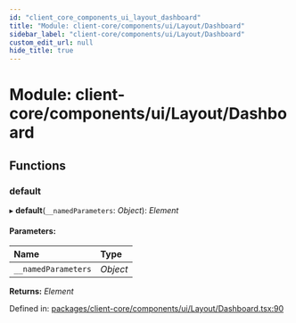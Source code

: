 ```yaml
---
id: "client_core_components_ui_layout_dashboard"
title: "Module: client-core/components/ui/Layout/Dashboard"
sidebar_label: "client-core/components/ui/Layout/Dashboard"
custom_edit_url: null
hide_title: true
---
```


# Module: client-core/components/ui/Layout/Dashboard

## Functions

### default

▸ **default**(`__namedParameters`: *Object*): *Element*

#### Parameters:

Name | Type |
:------ | :------ |
`__namedParameters` | *Object* |

**Returns:** *Element*

Defined in: [packages/client-core/components/ui/Layout/Dashboard.tsx:90](https://github.com/xr3ngine/xr3ngine/blob/9d253dc38/packages/client-core/components/ui/Layout/Dashboard.tsx#L90)
